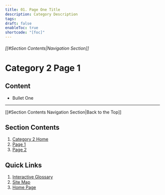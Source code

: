 ```yaml
---
title: 01. Page One Title
description: Category Description
tags:
draft: false
enableToc: true
shortcode: "[foc]"
---
```

###### [[#Section Contents|Navigation Section]]
# Category 2 Page 1

## Content
- Bullet One

---
[[#Section Contents Navigation Section|Back to the Top]]
## Section Contents
1. [Category 2 Home](02-category-2/index.md)
2. [Page 1](02-category-2/content-page-1.md)
3. [Page 2](02-category-2/content-page-2.md)
## Quick Links
1. [Interactive Glossary](00-welcome/9-glossary.md)
2. [Site Map](00-welcome/10-site-map.md)
3. [Home Page](index.md)